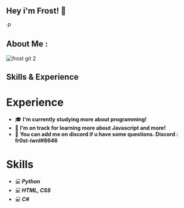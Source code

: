 ## Hey i'm Frost! 👋
:P

## About Me :

![frost git 2](https://cdn.discordapp.com/attachments/805554377745235974/1113754575225225246/Blue_and_White_Abstract_Technology_LinkedIn_Banner_1.gif)


## Skills & Experience

# Experience

* 🎓  **I'm currently studying more about programming!**
* 🌱  **I'm on track for learning more about Javascript and more!**
* 💎  **You can add me on discord if u have some questions. Discord : fr0st-iwnl#8646**

# Skills

* *💻*  ***Python***
* *💻*  ***HTML, CSS***
* *💻*  ***C#***
